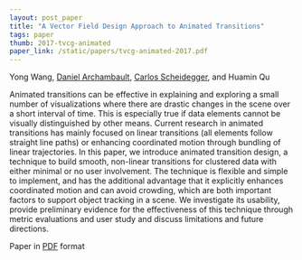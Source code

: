 ```yaml
---
layout: post_paper
title: "A Vector Field Design Approach to Animated Transitions"
tags: paper
thumb: 2017-tvcg-animated
paper_link: /static/papers/tvcg-animated-2017.pdf
---
```


Yong Wang, [Daniel Archambault](http://cs.swansea.ac.uk/~csdarchambault/), [Carlos Scheidegger](/), and Huamin Qu

Animated transitions can be effective in explaining and exploring a
small number of visualizations where there are drastic changes in the
scene over a short interval of time. This is especially true if data
elements cannot be visually distinguished by other means. Current
research in animated transitions has mainly focused on linear
transitions (all elements follow straight line paths) or enhancing
coordinated motion through bundling of linear trajectories. In this
paper, we introduce animated transition design, a technique to build
smooth, non-linear transitions for clustered data with either minimal
or no user involvement. The technique is flexible and simple to
implement, and has the additional advantage that it explicitly
enhances coordinated motion and can avoid crowding, which are both
important factors to support object tracking in a scene. We
investigate its usability, provide preliminary evidence for the
effectiveness of this technique through metric evaluations and user
study and discuss limitations and future directions.

Paper in [PDF](/static/papers/tvcg-animated-2017.pdf) format
